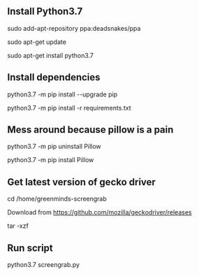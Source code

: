 ## Install Python3.7 ##
sudo add-apt-repository ppa:deadsnakes/ppa

sudo apt-get update

sudo apt-get install python3.7

## Install dependencies ##
python3.7 -m pip install --upgrade pip

python3.7 -m pip install -r requirements.txt

## Mess around because pillow is a pain ##
python3.7 -m pip uninstall Pillow

python3.7 -m pip install Pillow

## Get latest version of gecko driver ##
cd /home/greenminds-screengrab

Download from https://github.com/mozilla/geckodriver/releases

tar -xzf <downloaded file>

## Run script ##
python3.7 screengrab.py 
